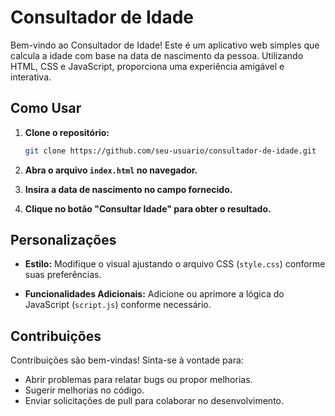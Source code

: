 # Consultador de Idade

Bem-vindo ao Consultador de Idade! Este é um aplicativo web simples que calcula a idade com base na data de nascimento da pessoa. Utilizando HTML, CSS e JavaScript, proporciona uma experiência amigável e interativa.

## Como Usar

1. **Clone o repositório:**
    ```bash
    git clone https://github.com/seu-usuario/consultador-de-idade.git
    ```

2. **Abra o arquivo `index.html` no navegador.**

3. **Insira a data de nascimento no campo fornecido.**

4. **Clique no botão "Consultar Idade" para obter o resultado.**

## Personalizações

- **Estilo:** Modifique o visual ajustando o arquivo CSS (`style.css`) conforme suas preferências.

- **Funcionalidades Adicionais:** Adicione ou aprimore a lógica do JavaScript (`script.js`) conforme necessário.

## Contribuições

Contribuições são bem-vindas! Sinta-se à vontade para:

- Abrir problemas para relatar bugs ou propor melhorias.
- Sugerir melhorias no código.
- Enviar solicitações de pull para colaborar no desenvolvimento.
